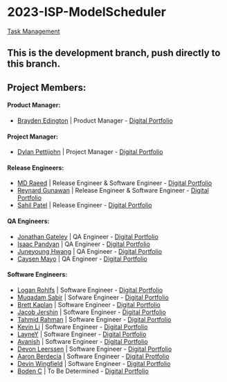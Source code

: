 # 2023-ISP-ModelScheduler
[Task Management](https://github.com/users/CSAllenISD/projects/1/views/13)

## This is the development branch, push directly to this branch.


## Project Members:

#### Product Manager:
* [Brayden Edington](https://github.com/GetJumpedOn95) | Product Manager  - [Digital Portfolio](https://codermerlin.com/users/brayden-edington/Digital%20Portfolio/index.html)

#### Project Manager:
* [Dylan Pettijohn](https://github.com/nalyd1369) | Project Manager - [Digital Portfolio](https://codermerlin.com/users/dylan-pettijohn/Digital%20Portfolio/index.html)

#### Release Engineers:
* [MD Raeed](https://github.com/mdraeed) | Release Engineer & Software Engineer  - [Digital Portfolio](https://codermerlin.com/users/md-raeed/Digital%20Portfolio/CS-II/index.html)
* [Reynard Gunawan](https://github.com/Reynard-G) | Release Engineer & Software Engineer - [Digital Portfolio](https://codermerlin.com/users/reynard-gunawan/Digital%20Portfolio/index.html)
* [Sahil Patel](https://github.com/sap786) | Release Engineer - [Digital Portfolio](https://codermerlin.com/users/sahil-patil/Digital%20Portfolio/index.html)

#### QA Engineers:
* [Jonathan Gateley](https://github.com/KrabbiePatty) | QA Engineer - [Digital Portfolio](https://www.codermerlin.com/users/jonathan-gateley/Digital%20Portfolio/home.html)
* [Isaac Pandyan](https://github.com/IsaacDaKing) | QA Engineer - [Digital Portfolio](https://www.codermerlin.com/users/isaac-pandyan/Digital%20Portfolio/index.html)
* [Juneyoung Hwang](https://github.com/June3333) | QA Engineer - [Digital Portfolio](https://codermerlin.com/users/juneyoung-hwang/Digital%20Portfolio/index.html)
* [Caysen Mayo](https://github.com/lumen-novum) | QA Engineer - [Digital Portfolio](https://www.codermerlin.com/users/caysen-mayo/Digital%20Portfolio/index.html)

#### Software Engineers:
* [Logan Rohlfs](https://github.com/Logan-Rohlfs) | Software Engineer - [Digital Portfolio](https://codermerlin.com/users/logan-rohlfs/Digital%20Portfolio/index.html)
* [Muqadam Sabir](https://github.com/Muq2) | Sofware Engineer - [Digital Portfolio](https://codermerlin.com/users/muqadam-sabir/Digital%20Portfolio/index.html)
* [Brett Kaplan](https://github.com/brett-k-cs) | Software Engineer - [Digital Portfolio](https://www.codermerlin.com/users/brett-kaplan/Digital%20Portfolio/index.html)
* [Jacob Jershin](https://github.com/JacobJershin) | Software Engineer - [Digital Portfolio](https://codermerlin.com/users/jacob-jershin/Digital%20Portfolio/index.html)
* [Tahmid Rahman](https://github.com/TahmidR2456) | Software Engineer - [Digital Portfolio](https://codermerlin.com/users/tahmid-rahman/Digital%20Portfolio/index.html)
* [Kevin Li](https://github.com/KodingKevin) | Software Engineer  - [Digital Portfolio](https://codermerlin.com/users/kevin-li/Digital%20Portfolio/index.html)
* [LayneY](https://github.com/LayneY) | Software Engineer - [Digital Portfolio](https://codermerlin.com/users/layne-yarbrough/Digital%20Portfolio/index.html)
* [Avanish](https://github.com/AJ789456) | Software Engineer - [Digital Portfolio](https://codermerlin.com/users/avanish-jeendru/Digital%20Portfolio/index.html)
* [Devon Leerssen](https://github.com/IFEELLIKEIMGOKU) | Software Engineer - [Digital Portfolio](https://codermerlin.com/users/devon-leerssen/Digital%20Portfolio/index.html)
* [Aaron Berdecia](https://github.com/AaronB432) | Software Engineer - [Digital Protfolio](https://codermerlin.com/users/aaron-berdecia/Digital%20Portfolio/index.html)
* [Devin Wingfield](https://github.com/devw45) | Software Engineer - [Digital Portfolio](https://codermerlin.com/users/devin-wingfield/Digital%20Portfolio/CS-II/htmls/index.html)
* [Boden C](https://github.com/Boden-C) | To Be Determined - [Digital Portfolio](https://boden-c.github.io)
